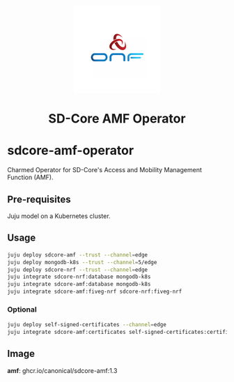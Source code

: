 <div align="center">
  <img src="./icon.svg" alt="ONF Icon" width="200" height="200">
</div>
<div align="center">
  <h1>SD-Core AMF Operator</h1>
</div>

# sdcore-amf-operator

Charmed Operator for SD-Core's Access and Mobility Management Function (AMF).


## Pre-requisites

Juju model on a Kubernetes cluster.

## Usage

```bash
juju deploy sdcore-amf --trust --channel=edge
juju deploy mongodb-k8s --trust --channel=5/edge
juju deploy sdcore-nrf --trust --channel=edge
juju integrate sdcore-nrf:database mongodb-k8s
juju integrate sdcore-amf:database mongodb-k8s
juju integrate sdcore-amf:fiveg-nrf sdcore-nrf:fiveg-nrf
```

### Optional

```bash
juju deploy self-signed-certificates --channel=edge
juju integrate sdcore-amf:certificates self-signed-certificates:certificates
```

## Image

**amf**: ghcr.io/canonical/sdcore-amf:1.3
